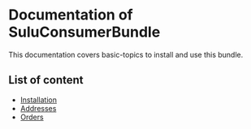 # Documentation of SuluConsumerBundle

This documentation covers basic-topics to install and use this bundle.

## List of content

* [Installation](installation.md)
* [Addresses](addresses.md)
* [Orders](orders.md)
